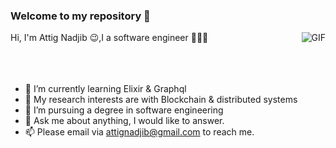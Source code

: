 ### Welcome to my repository  👋





  <img align="right" alt="GIF" src="https://media.giphy.com/media/iIqmM5tTjmpOB9mpbn/giphy.gif" />
  Hi, I'm Attig Nadjib 😉,I a software engineer 👨🏻‍💻 
  <br />
<br />
<br />
<br />

  
- 🌱 I’m currently learning Elixir & Graphql
- 🤔 My research interests are with Blockchain & distributed systems
- 💼 I’m pursuing a  degree in software engineering
- 💬 Ask me about anything, I would like to answer. 
- 📫 Please email via attignadjib@gmail.com to reach me.



